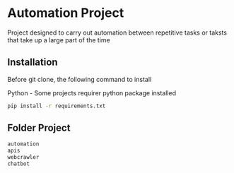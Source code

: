 # Automation Project

Project designed to carry out automation between repetitive tasks or taksts that take up a large part of the time

## Installation

Before git clone, the following command to install 

Python - Some projects requirer python package installed

```bash
pip install -r requirements.txt
```

## Folder Project 

```python
automation
apis
webcrawler
chatbot

```

